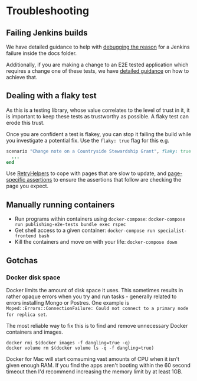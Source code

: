 # Troubleshooting

## Failing Jenkins builds

We have detailed guidance to help with [debugging the reason][debugging-fails]
for a Jenkins failure inside the docs folder.

Additionally, if you are making a change to an E2E tested application which
requires a change one of these tests, we have
[detailed guidance][breaking-app-change] on how to achieve that.

[debugging-fails]: ./jenkins-debugging-failures.md
[breaking-app-change]: ./jenkins-breaking-changes.md

## Dealing with a flaky test

As this is a testing library, whose value correlates to the level of trust in
it, it is important to keep these tests as trustworthy as possible. A flaky
test can erode this trust.

Once you are confident a test is flakey, you can stop it failing the build while you investigate a potential fix. Use the `flaky: true` flag for this e.g.

```ruby
scenario "Change note on a Countryside Stewardship Grant", flaky: true do
  ...
end
```

Use [RetryHelpers][retry-helpers] to cope with pages that are slow to update, and [page-specific assertions][fb24c2] to ensure the assertions that follow are checking the page you expect.

[retry-helpers]: ./spec/support/retry_helpers.rb
[fb24c2]: https://github.com/alphagov/publishing-e2e-tests/commit/fb24c281c728424656410fb2e6c7d173e75ff2c3

## Manually running containers

- Run programs within containers using `docker-compose`:
  `docker-compose run publishing-e2e-tests bundle exec rspec`
- Get shell access to a given container: `docker-compose run specialist-frontend bash`
- Kill the containers and move on with your life: `docker-compose down`

## Gotchas

### Docker disk space

Docker limits the amount of disk space it uses. This sometimes results in
rather opaque errors when you try and run tasks - generally related to
errors installing Mongo or Postres. One example is
`Moped::Errors::ConnectionFailure: Could not connect to a primary node for
replica set`.

The most reliable way to fix this is to find and remove unnecessary Docker
containers and images.

```
docker rmi $(docker images -f dangling=true -q)
docker volume rm $(docker volume ls -q -f dangling=true)
```

Docker for Mac will start comsuming vast amounts of CPU when it isn't given
enough RAM. If you find the apps aren't booting within the 60 second timeout
then I'd recommend increasing the memory limit by at least 1GB.
